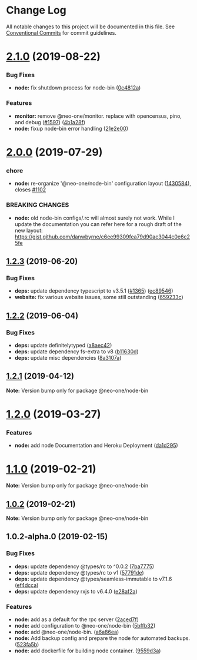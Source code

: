 # Change Log

All notable changes to this project will be documented in this file.
See [Conventional Commits](https://conventionalcommits.org) for commit guidelines.

# [2.1.0](https://github.com/neo-one-suite/neo-one/compare/@neo-one/node-bin@2.0.0...@neo-one/node-bin@2.1.0) (2019-08-22)


### Bug Fixes

* **node:** fix shutdown process for node-bin ([0c4812a](https://github.com/neo-one-suite/neo-one/commit/0c4812a))


### Features

* **monitor:** remove @neo-one/monitor. replace with opencensus, pino, and debug ([#1597](https://github.com/neo-one-suite/neo-one/issues/1597)) ([4b1a28f](https://github.com/neo-one-suite/neo-one/commit/4b1a28f))
* **node:** fixup node-bin error handling ([21e2e00](https://github.com/neo-one-suite/neo-one/commit/21e2e00))





# [2.0.0](https://github.com/neo-one-suite/neo-one/compare/@neo-one/node-bin@1.2.3...@neo-one/node-bin@2.0.0) (2019-07-29)


### chore

* **node:** re-organize '@neo-one/node-bin' configuration layout ([1430584](https://github.com/neo-one-suite/neo-one/commit/1430584)), closes [#1102](https://github.com/neo-one-suite/neo-one/issues/1102)


### BREAKING CHANGES

* **node:** old node-bin configs/.rc will almost surely not work. While I update the documentation you can refer here for a rough draft of the new layout: https://gist.github.com/danwbyrne/c6ee99309fea79d90ac3044c0e6c25fe





## [1.2.3](https://github.com/neo-one-suite/neo-one/compare/@neo-one/node-bin@1.2.2...@neo-one/node-bin@1.2.3) (2019-06-20)


### Bug Fixes

* **deps:** update dependency typescript to v3.5.1 ([#1365](https://github.com/neo-one-suite/neo-one/issues/1365)) ([ec89546](https://github.com/neo-one-suite/neo-one/commit/ec89546))
* **website:** fix various website issues, some still outstanding ([659233c](https://github.com/neo-one-suite/neo-one/commit/659233c))





## [1.2.2](https://github.com/neo-one-suite/neo-one/compare/@neo-one/node-bin@1.2.1...@neo-one/node-bin@1.2.2) (2019-06-04)


### Bug Fixes

* **deps:** update definitelytyped ([a8aec42](https://github.com/neo-one-suite/neo-one/commit/a8aec42))
* **deps:** update dependency fs-extra to v8 ([b11630d](https://github.com/neo-one-suite/neo-one/commit/b11630d))
* **deps:** update misc dependencies ([8a3107a](https://github.com/neo-one-suite/neo-one/commit/8a3107a))





## [1.2.1](https://github.com/neo-one-suite/neo-one/compare/@neo-one/node-bin@1.2.0...@neo-one/node-bin@1.2.1) (2019-04-12)

**Note:** Version bump only for package @neo-one/node-bin





# [1.2.0](https://github.com/neo-one-suite/neo-one/compare/@neo-one/node-bin@1.1.0...@neo-one/node-bin@1.2.0) (2019-03-27)


### Features

* **node:** add node Documentation and Heroku Deployment ([da1d295](https://github.com/neo-one-suite/neo-one/commit/da1d295))





# [1.1.0](https://github.com/neo-one-suite/neo-one/compare/@neo-one/node-bin@1.0.2...@neo-one/node-bin@1.1.0) (2019-02-21)

**Note:** Version bump only for package @neo-one/node-bin





## [1.0.2](https://github.com/neo-one-suite/neo-one/compare/@neo-one/node-bin@1.0.2-alpha.0...@neo-one/node-bin@1.0.2) (2019-02-21)

**Note:** Version bump only for package @neo-one/node-bin





## 1.0.2-alpha.0 (2019-02-15)


### Bug Fixes

* **deps:** update dependency @types/rc to ^0.0.2 ([7ba7775](https://github.com/neo-one-suite/neo-one/commit/7ba7775))
* **deps:** update dependency @types/rc to v1 ([57791de](https://github.com/neo-one-suite/neo-one/commit/57791de))
* **deps:** update dependency @types/seamless-immutable to v7.1.6 ([ef4dcca](https://github.com/neo-one-suite/neo-one/commit/ef4dcca))
* **deps:** update dependency rxjs to v6.4.0 ([e28af2a](https://github.com/neo-one-suite/neo-one/commit/e28af2a))


### Features

* **node:** add  as a default for the rpc server ([2aced7f](https://github.com/neo-one-suite/neo-one/commit/2aced7f))
* **node:** add  configuration to @neo-one/node-bin ([5bffb32](https://github.com/neo-one-suite/neo-one/commit/5bffb32))
* **node:** add @neo-one/node-bin. ([a6a86ea](https://github.com/neo-one-suite/neo-one/commit/a6a86ea))
* **node:** Add backup config and prepare the node for automated backups. ([523fa5b](https://github.com/neo-one-suite/neo-one/commit/523fa5b))
* **node:** add dockerfile for building node container. ([9559d3a](https://github.com/neo-one-suite/neo-one/commit/9559d3a))
